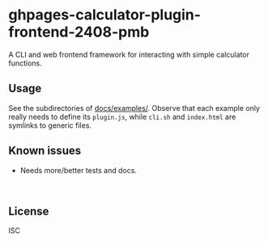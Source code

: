 ﻿
<!--#echo json="package.json" key="name" underline="=" -->
ghpages-calculator-plugin-frontend-2408-pmb
===========================================
<!--/#echo -->

<!--#echo json="package.json" key="description" -->
A CLI and web frontend framework for interacting with simple calculator
functions.
<!--/#echo -->



Usage
-----

See the subdirectories of [docs/examples/](docs/examples/).
Observe that each example only really needs to define its `plugin.js`,
while `cli.sh` and `index.html` are symlinks to generic files.



<!--#toc stop="scan" -->



Known issues
------------

* Needs more/better tests and docs.




&nbsp;


License
-------
<!--#echo json="package.json" key=".license" -->
ISC
<!--/#echo -->
